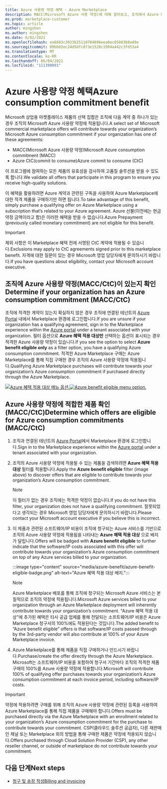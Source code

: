```yaml
---
title: Azure 사용량 약정 혜택 - Azure Marketplace
description: MACC(Microsoft Azure 사용 약정)에 대해 알아보고, 조직에서 Azure 혜택이 적합한 Azure Portal 찾는 방법을 확인하는 방법을 알아봅니다.
ms.prod: marketplace-customer
ms.topic: article
author: mingshen
ms.author: mingshen
ms.date: 6/02/2021
ms.openlocfilehash: ea6683c3033b25110784896eea0ac85083b8ed9e
ms.sourcegitcommit: 09bb02ec24d5dfc873e1528c1994a442c3fd53a4
ms.translationtype: MT
ms.contentlocale: ko-KR
ms.lasthandoff: 06/04/2021
ms.locfileid: "111390891"
---
```

# <a name="azure-consumption-commitment-benefit"></a><span data-ttu-id="02851-103">Azure 사용량 약정 혜택</span><span class="sxs-lookup"><span data-stu-id="02851-103">Azure consumption commitment benefit</span></span>

<span data-ttu-id="02851-104">Microsoft 상업용 마켓플레이스 제품의 선택 집합은 조직에 다음 계약 중 하나가 있는 경우 조직의 Microsoft Azure 사용량 약정에 적용됩니다.</span><span class="sxs-lookup"><span data-stu-id="02851-104">A select set of Microsoft commercial marketplace offers will contribute towards your organization’s Microsoft Azure consumption commitment if your organization has one of these agreements:</span></span>

- <span data-ttu-id="02851-105">MACC(Microsoft Azure 사용량 약정)</span><span class="sxs-lookup"><span data-stu-id="02851-105">Microsoft Azure consumption commitment (MACC)</span></span>
- <span data-ttu-id="02851-106">Azure CtC(commit to consume)</span><span class="sxs-lookup"><span data-stu-id="02851-106">Azure commit to consume (CtC)</span></span>

<span data-ttu-id="02851-107">이 프로그램에 참여하는 모든 제품의 유효성을 검사하여 고품질 솔루션을 받을 수 있도록 합니다.</span><span class="sxs-lookup"><span data-stu-id="02851-107">We validate all offers that participate in this program to ensure you receive high-quality solutions.</span></span>

<span data-ttu-id="02851-108">이 혜택을 활용하려면 Azure 계약과 관련된 구독을 사용하여 Azure Marketplace에 대한 적격 제품을 구매하기만 하면 됩니다.</span><span class="sxs-lookup"><span data-stu-id="02851-108">To take advantage of this benefit, simply purchase a qualifying offer on Azure Marketplace using a subscription that’s related to your Azure agreement.</span></span> <span data-ttu-id="02851-109">Azure 선불(이전에는 현금 약정 금액이라고 함)은 이러한 혜택을 받을 수 없습니다.</span><span class="sxs-lookup"><span data-stu-id="02851-109">Azure Prepayment (previously called monetary commitment) are not eligible for this benefit.</span></span>

> [!IMPORTANT]
> <span data-ttu-id="02851-110">제외 사항은 이 Marketplace 혜택 전에 서명된 CtC 계약에 적용될 수 있습니다.</span><span class="sxs-lookup"><span data-stu-id="02851-110">Exclusions may apply to CtC agreements signed prior to this marketplace benefit.</span></span> <span data-ttu-id="02851-111">자격에 대한 질문이 있는 경우 Microsoft 영업 담당자에게 문의하시기 바랍니다.</span><span class="sxs-lookup"><span data-stu-id="02851-111">If you have questions about eligibility, contact your Microsoft account executive.</span></span>

## <a name="determine-if-your-organization-has-an-azure-consumption-commitment-maccctc"></a><span data-ttu-id="02851-112">조직에 Azure 사용량 약정(MACC/CtC)이 있는지 확인</span><span class="sxs-lookup"><span data-stu-id="02851-112">Determine if your organization has an Azure consumption commitment (MACC/CtC)</span></span>

<span data-ttu-id="02851-113">조직에 적격한 계약이 있는지 확실하지 않은 경우 조직에 연결된 테넌트의 [Azure Portal](https://ms.portal.azure.com/#blade/Microsoft_Azure_Marketplace/MarketplaceOffersBlade/selectedMenuItemId/home) 내에서 Marketplace 환경에 로그인합니다.</span><span class="sxs-lookup"><span data-stu-id="02851-113">If you are unsure if your organization has a qualifying agreement, sign in to the Marketplace experience within the [Azure portal](https://ms.portal.azure.com/#blade/Microsoft_Azure_Marketplace/MarketplaceOffersBlade/selectedMenuItemId/home) under a tenant associated with your organization.</span></span> <span data-ttu-id="02851-114">필터 옵션으로 **Azure 혜택 적용 대상만** 선택하는 옵션이 표시되는 경우 적격한 Azure 사용량 약정이 있습니다.</span><span class="sxs-lookup"><span data-stu-id="02851-114">If you see the option to select **Azure benefit eligible only** as a filter option, you have a qualifying Azure consumption commitment.</span></span> <span data-ttu-id="02851-115">적격한 Azure Marketplace 구매는 Azure Marketplace를 통해 직접 구매한 경우 조직의 Azure 사용량 약정에 적용됩니다.</span><span class="sxs-lookup"><span data-stu-id="02851-115">Qualifying Azure Marketplace purchases will contribute towards your organization’s Azure consumption commitment if purchased directly through the Azure Marketplace.</span></span>

<span data-ttu-id="02851-116">[![Azure 혜택 적용 대상 메뉴 옵션.](media/azure-benefit/azure-benefit-eligible.png)](media/azure-benefit/azure-benefit-eligible.png#lightbox)</span><span class="sxs-lookup"><span data-stu-id="02851-116">[![Azure benefit eligible menu option.](media/azure-benefit/azure-benefit-eligible.png)](media/azure-benefit/azure-benefit-eligible.png#lightbox)</span></span>

## <a name="determine-which-offers-are-eligible-for-azure-consumption-commitments-maccctc"></a><span data-ttu-id="02851-117">Azure 사용량 약정에 적합한 제품 확인(MACC/CtC)</span><span class="sxs-lookup"><span data-stu-id="02851-117">Determine which offers are eligible for Azure consumption commitments (MACC/CtC)</span></span>

1. <span data-ttu-id="02851-118">조직과 연결된 테넌트의 [Azure Portal](https://ms.portal.azure.com/#blade/Microsoft_Azure_Marketplace/MarketplaceOffersBlade/selectedMenuItemId/home)에서 Marketplace 환경에 로그인합니다.</span><span class="sxs-lookup"><span data-stu-id="02851-118">Sign in to the Marketplace experience within the [Azure portal](https://ms.portal.azure.com/#blade/Microsoft_Azure_Marketplace/MarketplaceOffersBlade/selectedMenuItemId/home) under a tenant associated with your organization.</span></span>
2. <span data-ttu-id="02851-119">조직의 Azure 사용량 약정에 적용될 수 있는 제품을 검색하려면 **Azure 혜택 적용 대상** 필터를 적용합니다.</span><span class="sxs-lookup"><span data-stu-id="02851-119">Apply the **Azure benefit eligible** filter (image above) to discover offers that are eligible to contribute towards your organization’s Azure consumption commitment.</span></span>

   > [!NOTE]
   > <span data-ttu-id="02851-120">이 필터가 없는 경우 조직에는 적격한 약정이 없습니다.</span><span class="sxs-lookup"><span data-stu-id="02851-120">If you do not have this filter, your organization does not have a qualifying commitment.</span></span> <span data-ttu-id="02851-121">잘못되었다고 생각되는 경우 Microsoft 영업 담당자에게 문의하시기 바랍니다.</span><span class="sxs-lookup"><span data-stu-id="02851-121">Please contact your Microsoft account executive if you believe this is incorrect.</span></span>
 
3. <span data-ttu-id="02851-122">이 제품과 관련된 소프트웨어/IP 비용이 조직에 청구되는 Azure 서비스를 기반으로 조직의 Azure 사용량 약정에 적용됨을 나타내는 **Azure 혜택 적용 대상** 으로 배지가 달립니다.</span><span class="sxs-lookup"><span data-stu-id="02851-122">Offers will be badged with **Azure benefit eligible** to further indicate that the software/IP costs associated with this offer will contribute towards your organization’s Azure consumption commitment on top of any Azure services billed to your organization.</span></span>

    :::image type="content" source="media/azure-benefit/azure-benefit-eligible-badge.png" alt-text="Azure 혜택 적용 대상 배지.":::

   > [!NOTE]
   > <span data-ttu-id="02851-124">Azure Marketplace 배포를 통해 조직에 청구되는 Microsoft Azure 서비스는 본질적으로 조직의 약정에 적용됩니다.</span><span class="sxs-lookup"><span data-stu-id="02851-124">Microsoft Azure services billed to your organization through an Azure Marketplace deployment will inherently contribute towards your organization’s commitment.</span></span> <span data-ttu-id="02851-125">"Azure 혜택 적용 대상"에 추가된 혜택은 타사 공급 업체를 통해 전달되는 소프트웨어/IP 비용은 Azure Marketplace 청구서의 100%에도 적용된다는 것입니다.</span><span class="sxs-lookup"><span data-stu-id="02851-125">The added benefit to “Azure benefit eligible” offers is that software/IP costs passed through by the 3rd-party vendor will also contribute at 100% of your Azure Marketplace invoice.</span></span>

4. <span data-ttu-id="02851-126">Azure Marketplace를 통해 제품을 직접 구매하거나 만드시기 바랍니다.</span><span class="sxs-lookup"><span data-stu-id="02851-126">Purchase/create the offer directly through the Azure Marketplace.</span></span> <span data-ttu-id="02851-127">Microsoft는 소프트웨어/IP 비용을 포함하여 청구서 기간마다 조직의 적격한 제품 구매의 100%를 Azure 사용량 약정에 적용합니다.</span><span class="sxs-lookup"><span data-stu-id="02851-127">Microsoft will contribute 100% of qualifying offer purchases towards your organization’s Azure consumption commitment at each invoice period, including software/IP costs.</span></span>

> [!IMPORTANT]
> <span data-ttu-id="02851-128">약정에 적용하려면 구매를 위해 조직의 Azure 사용량 약정에 관련된 등록을 사용하여 Azure Marketplace를 통해 직접 제품을 구매해야 합니다.</span><span class="sxs-lookup"><span data-stu-id="02851-128">Offers must be purchased directly via the Azure Marketplace with an enrollment related to your organization’s Azure consumption commitment for the purchase to contribute towards your commitment.</span></span> <span data-ttu-id="02851-129">CSP(클라우드 솔루션 공급자), 다른 재판매인 채널 또는 Marketplace 외의 방법을 통해 구매한 제품은 약정에 적용되지 않습니다.</span><span class="sxs-lookup"><span data-stu-id="02851-129">Offers purchased through Cloud Solution Provider (CSP), any other reseller channel, or outside of marketplace do not contribute towards your commitment.</span></span>

## <a name="next-steps"></a><span data-ttu-id="02851-130">다음 단계</span><span class="sxs-lookup"><span data-stu-id="02851-130">Next steps</span></span>

- [<span data-ttu-id="02851-131">청구 및 송장 작성</span><span class="sxs-lookup"><span data-stu-id="02851-131">Billing and invoicing</span></span>](billing-invoicing.md)
